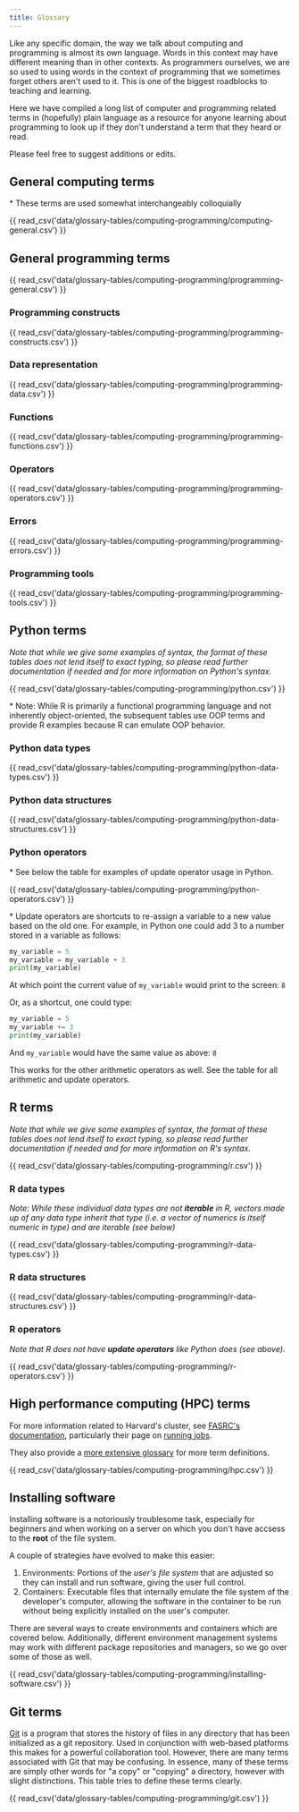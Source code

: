 ```yaml
---
title: Glossary
---
```


Like any specific domain, the way we talk about computing and programming is almost its own language. Words in this context may have different meaning than in other contexts. 
As programmers ourselves, we are so used to using words in the context of programming that we sometimes forget others aren't used to it. This is one of the biggest roadblocks
to teaching and learning.

Here we have compiled a long list of computer and programming related terms in (hopefully) plain language as a resource for anyone learning about programming to look up if they
don't understand a term that they heard or read.

Please feel free to suggest additions or edits.

## General computing terms

\* These terms are used somewhat interchangeably colloquially

{{ read_csv('data/glossary-tables/computing-programming/computing-general.csv') }}

## General programming terms

{{ read_csv('data/glossary-tables/computing-programming/programming-general.csv') }} 

### Programming constructs

{{ read_csv('data/glossary-tables/computing-programming/programming-constructs.csv') }} 

### Data representation

{{ read_csv('data/glossary-tables/computing-programming/programming-data.csv') }} 

### Functions

{{ read_csv('data/glossary-tables/computing-programming/programming-functions.csv') }} 

### Operators

{{ read_csv('data/glossary-tables/computing-programming/programming-operators.csv') }} 

### Errors

{{ read_csv('data/glossary-tables/computing-programming/programming-errors.csv') }} 

### Programming tools

{{ read_csv('data/glossary-tables/computing-programming/programming-tools.csv') }} 

## Python terms

*Note that while we give some examples of syntax, the format of these tables does not lend itself to exact typing, so please read further documentation if needed and for more information on Python's syntax.* 

{{ read_csv('data/glossary-tables/computing-programming/python.csv') }}

\* Note: While R is primarily a functional programming language and not inherently object-oriented, the subsequent tables use OOP terms and provide R examples because R can emulate OOP behavior.

### Python data types

{{ read_csv('data/glossary-tables/computing-programming/python-data-types.csv') }}

### Python data structures

{{ read_csv('data/glossary-tables/computing-programming/python-data-structures.csv') }}

### Python operators

\* See below the table for examples of update operator usage in Python. 

{{ read_csv('data/glossary-tables/computing-programming/python-operators.csv') }}

\* Update operators are shortcuts to re-assign a variable to a new value based on the old one. For example, in Python one could add 3 to a number stored in a variable as follows:

```python
my_variable = 5
my_variable = my_variable + 3
print(my_variable)
```

At which point the current value of `my_variable` would print to the screen: `8`

Or, as a shortcut, one could type:

```python
my_variable = 5
my_variable += 3
print(my_variable)
```

And `my_variable` would have the same value as above: `8`

This works for the other arithmetic operators as well. See the table for all arithmetic and update operators.

## R terms

*Note that while we give some examples of syntax, the format of these tables does not lend itself to exact typing, so please read further documentation if needed and for more information on R's syntax.*

{{ read_csv('data/glossary-tables/computing-programming/r.csv') }}

### R data types

*Note: While these individual data types are not **iterable** in R, vectors made up of any data type inherit that type (*i.e.* a vector of numerics is itself numeric in type) and are iterable (see below)*

{{ read_csv('data/glossary-tables/computing-programming/r-data-types.csv') }}

### R data structures

{{ read_csv('data/glossary-tables/computing-programming/r-data-structures.csv') }}

### R operators  

*Note that R does not have **update operators** like Python does (see above).*

{{ read_csv('data/glossary-tables/computing-programming/r-operators.csv') }}

## High performance computing (HPC) terms

For more information related to Harvard's cluster, see <a href="https://docs.rc.fas.harvard.edu/" target="_blank">FASRC's documentation</a>, 
particularly their page on <a href="https://docs.rc.fas.harvard.edu/kb/running-jobs/" target="_blank">running jobs</a>.

They also provide a <a href="https://docs.rc.fas.harvard.edu/kb/glossary/" target="_blank">more extensive glossary</a> for more term definitions.

{{ read_csv('data/glossary-tables/computing-programming/hpc.csv') }}   

## Installing software

Installing software is a notoriously troublesome task, especially for beginners and when working on a server on which you don't have accsess to the **root** of the file system.

A couple of strategies have evolved to make this easier:

1. Environments: Portions of the *user's file system* that are adjusted so they can install and run software, giving the user full control.
2. Containers: Executable files that internally emulate the file system of the developer's computer, allowing the software in the container to be run without being explicitly installed on the user's computer.

There are several ways to create environments and containers which are covered below. Additionally, different environment management systems may work with different package repositories and managers, so we go over some of those as well.

{{ read_csv('data/glossary-tables/computing-programming/installing-software.csv') }}  

## Git terms  

<a href="https://git-scm.com/" target="_blank">Git</a> is a program that stores the history of files in any directory that has been initialized as a git repository. Used in conjunction with web-based platforms this makes for a powerful collaboration tool.
However, there are many terms associated with Git that may be confusing. In essence, many of these terms are simply other words for "a copy" or "copying" a directory, however with slight distinctions.
This table tries to define these terms clearly.

{{ read_csv('data/glossary-tables/computing-programming/git.csv') }}